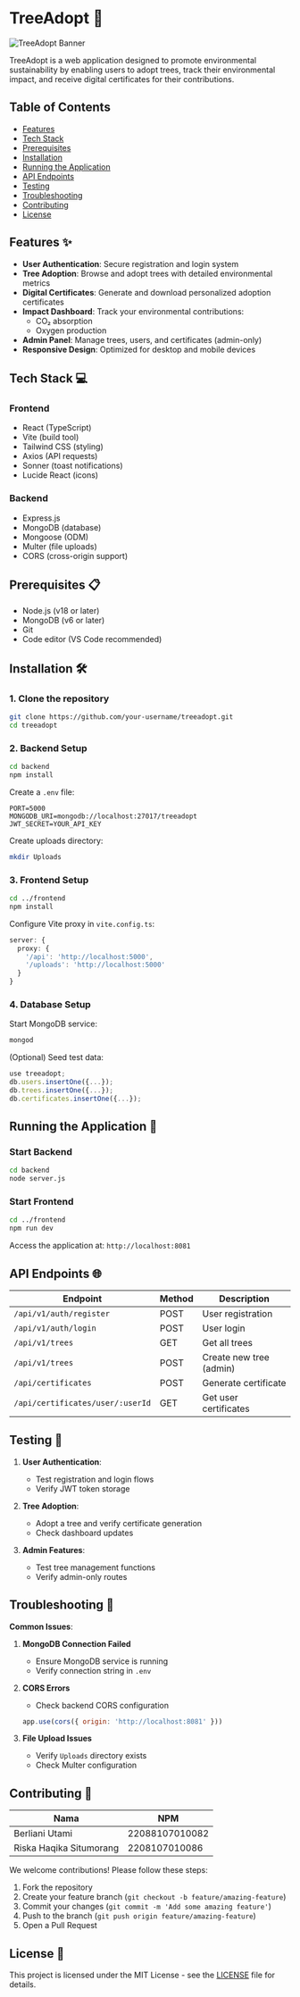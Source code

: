 
# TreeAdopt 🌳

![TreeAdopt Banner](https://example.com/path-to-your-banner-image.jpg)

TreeAdopt is a web application designed to promote environmental sustainability by enabling users to adopt trees, track their environmental impact, and receive digital certificates for their contributions.

## Table of Contents
- [Features](#features)
- [Tech Stack](#tech-stack)
- [Prerequisites](#prerequisites)
- [Installation](#installation)
- [Running the Application](#running-the-application)
- [API Endpoints](#api-endpoints)
- [Testing](#testing)
- [Troubleshooting](#troubleshooting)
- [Contributing](#contributing)
- [License](#license)

## Features ✨

- **User Authentication**: Secure registration and login system
- **Tree Adoption**: Browse and adopt trees with detailed environmental metrics
- **Digital Certificates**: Generate and download personalized adoption certificates
- **Impact Dashboard**: Track your environmental contributions:
  - CO₂ absorption
  - Oxygen production
- **Admin Panel**: Manage trees, users, and certificates (admin-only)
- **Responsive Design**: Optimized for desktop and mobile devices

## Tech Stack 💻

### Frontend
- React (TypeScript)
- Vite (build tool)
- Tailwind CSS (styling)
- Axios (API requests)
- Sonner (toast notifications)
- Lucide React (icons)

### Backend
- Express.js
- MongoDB (database)
- Mongoose (ODM)
- Multer (file uploads)
- CORS (cross-origin support)

## Prerequisites 📋

- Node.js (v18 or later)
- MongoDB (v6 or later)
- Git
- Code editor (VS Code recommended)

## Installation 🛠️

### 1. Clone the repository
```bash
git clone https://github.com/your-username/treeadopt.git
cd treeadopt
```

### 2. Backend Setup
```bash
cd backend
npm install
```

Create a `.env` file:
```env
PORT=5000
MONGODB_URI=mongodb://localhost:27017/treeadopt
JWT_SECRET=YOUR_API_KEY
```

Create uploads directory:
```bash
mkdir Uploads
```

### 3. Frontend Setup
```bash
cd ../frontend
npm install
```

Configure Vite proxy in `vite.config.ts`:
```typescript
server: {
  proxy: {
    '/api': 'http://localhost:5000',
    '/uploads': 'http://localhost:5000'
  }
}
```

### 4. Database Setup
Start MongoDB service:
```bash
mongod
```

(Optional) Seed test data:
```javascript
use treeadopt;
db.users.insertOne({...});
db.trees.insertOne({...});
db.certificates.insertOne({...});
```

## Running the Application 🚀

### Start Backend
```bash
cd backend
node server.js
```

### Start Frontend
```bash
cd ../frontend
npm run dev
```

Access the application at: `http://localhost:8081`

## API Endpoints 🌐

| Endpoint | Method | Description |
|----------|--------|-------------|
| `/api/v1/auth/register` | POST | User registration |
| `/api/v1/auth/login` | POST | User login |
| `/api/v1/trees` | GET | Get all trees |
| `/api/v1/trees` | POST | Create new tree (admin) |
| `/api/certificates` | POST | Generate certificate |
| `/api/certificates/user/:userId` | GET | Get user certificates |

## Testing 🧪

1. **User Authentication**:
   - Test registration and login flows
   - Verify JWT token storage

2. **Tree Adoption**:
   - Adopt a tree and verify certificate generation
   - Check dashboard updates

3. **Admin Features**:
   - Test tree management functions
   - Verify admin-only routes

## Troubleshooting 🐛

**Common Issues**:

1. **MongoDB Connection Failed**
   - Ensure MongoDB service is running
   - Verify connection string in `.env`

2. **CORS Errors**
   - Check backend CORS configuration
   ```javascript
   app.use(cors({ origin: 'http://localhost:8081' }))
   ```

3. **File Upload Issues**
   - Verify `Uploads` directory exists
   - Check Multer configuration

## Contributing 🤝
| Nama | NPM |
|----------|--------|
| Berliani Utami | 22088107010082 | 
| Riska Haqika Situmorang | 2208107010086 |


We welcome contributions! Please follow these steps:

1. Fork the repository
2. Create your feature branch (`git checkout -b feature/amazing-feature`)
3. Commit your changes (`git commit -m 'Add some amazing feature'`)
4. Push to the branch (`git push origin feature/amazing-feature`)
5. Open a Pull Request

## License 📄

This project is licensed under the MIT License - see the [LICENSE](LICENSE) file for details.
